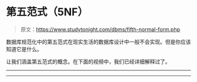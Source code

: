 # 第五范式（5NF）

> 原文：<https://www.studytonight.com/dbms/fifth-normal-form.php>

数据库规范化中的第五范式在现实生活的数据库设计中一般不会实现。但是你应该知道它是什么。

让我们涵盖第五范式的概念。在下面的视频中，我们已经详细解释过了。

* * *

* * *